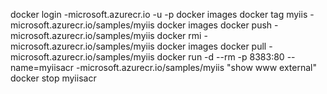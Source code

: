 docker login <ACR NAME>-microsoft.azurecr.io -u <ACR UID> -p <ACR KEY>
docker images
docker tag myiis <ACR NAME>-microsoft.azurecr.io/samples/myiis
docker images
docker push <ACR NAME>-microsoft.azurecr.io/samples/myiis
docker rmi <ACR NAME>-microsoft.azurecr.io/samples/myiis
docker images
docker pull <ACR NAME>-microsoft.azurecr.io/samples/myiis
docker run -d --rm -p 8383:80 --name=myiisacr <ACR NAME>-microsoft.azurecr.io/samples/myiis
    "show www external"
docker stop myiisacr